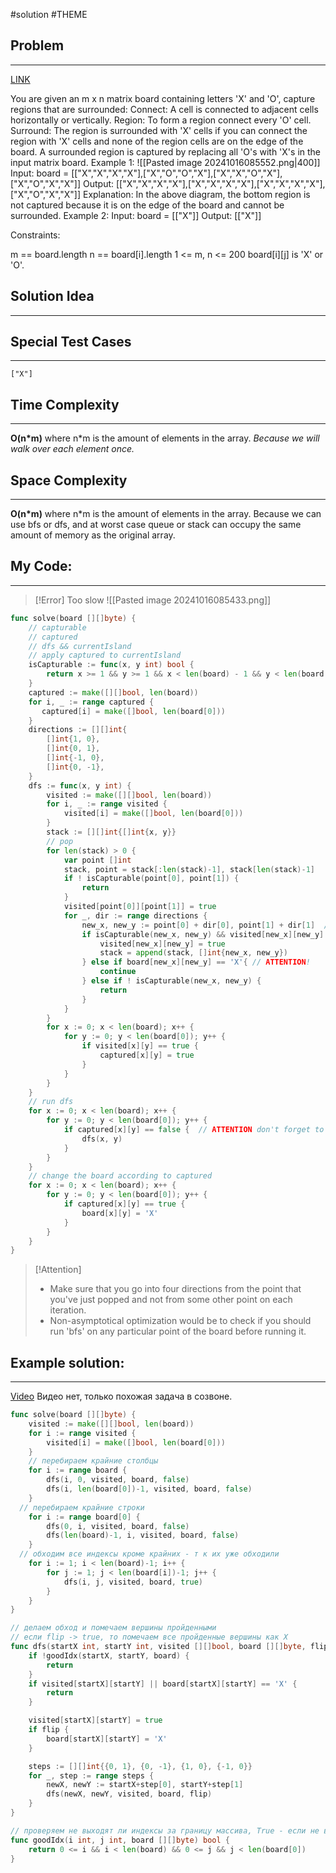 #solution 
#THEME
## Problem
___
[LINK](https://leetcode.com/problems/surrounded-regions/description/)

You are given an m x n matrix board containing letters 'X' and 'O', capture regions that are surrounded:
Connect: A cell is connected to adjacent cells horizontally or vertically.
Region: To form a region connect every 'O' cell.
Surround: The region is surrounded with 'X' cells if you can connect the region with 'X' cells and none of the region cells are on the edge of the board.
A surrounded region is captured by replacing all 'O's with 'X's in the input matrix board.
Example 1:
![[Pasted image 20241016085552.png|400]]
Input: board = [["X","X","X","X"],["X","O","O","X"],["X","X","O","X"],["X","O","X","X"]]
Output: [["X","X","X","X"],["X","X","X","X"],["X","X","X","X"],["X","O","X","X"]]
Explanation:
In the above diagram, the bottom region is not captured because it is on the edge of the board and cannot be surrounded.
Example 2:
Input: board = [["X"]]
Output: [["X"]]

 

Constraints:

m == board.length
n == board[i].length
1 <= m, n <= 200
board[i][j] is 'X' or 'O'.
## Solution Idea
___


## Special Test Cases
___
```
["X"]

```

## Time Complexity
___
**O(n\*m)** where n\*m is the amount of elements in the array. 
_Because we will walk over each element once._

## Space Complexity
___
**O(n\*m)** where n\*m is the amount of elements in the array. 
Because we can use bfs or dfs, and at worst case queue or stack can occupy the same amount of memory as the original array.

## My Code:
___
>[!Error] Too slow
![[Pasted image 20241016085433.png]]

```go
func solve(board [][]byte) {
    // capturable
    // captured
    // dfs && currentIsland
    // apply captured to currentIsland
    isCapturable := func(x, y int) bool {
        return x >= 1 && y >= 1 && x < len(board) - 1 && y < len(board[0]) - 1 && board[x][y] == 'O'
    }
    captured := make([][]bool, len(board))
    for i, _ := range captured {
       captured[i] = make([]bool, len(board[0]))
    }
    directions := [][]int{
        []int{1, 0},
        []int{0, 1},
        []int{-1, 0},
        []int{0, -1},
    }
    dfs := func(x, y int) {
        visited := make([][]bool, len(board))
        for i, _ := range visited {
            visited[i] = make([]bool, len(board[0]))
        }
        stack := [][]int{[]int{x, y}}
        // pop
        for len(stack) > 0 {
            var point []int
            stack, point = stack[:len(stack)-1], stack[len(stack)-1]
            if ! isCapturable(point[0], point[1]) {
                return
            }
            visited[point[0]][point[1]] = true
            for _, dir := range directions {
                new_x, new_y := point[0] + dir[0], point[1] + dir[1]  // ATTENTION I was adding to x and y always.
                if isCapturable(new_x, new_y) && visited[new_x][new_y] == false {
                    visited[new_x][new_y] = true
                    stack = append(stack, []int{new_x, new_y})
                } else if board[new_x][new_y] == 'X'{ // ATTENTION!
                    continue
                } else if ! isCapturable(new_x, new_y) {
                    return
                }
            }
        }
        for x := 0; x < len(board); x++ {
            for y := 0; y < len(board[0]); y++ {
                if visited[x][y] == true {
                    captured[x][y] = true
                }
            }
        }
    }
    // run dfs
    for x := 0; x < len(board); x++ {
        for y := 0; y < len(board[0]); y++ {
            if captured[x][y] == false {  // ATTENTION don't forget to check if the point was already visited.
                dfs(x, y)
            }
        }
    }
    // change the board according to captured
    for x := 0; x < len(board); x++ {
        for y := 0; y < len(board[0]); y++ {
            if captured[x][y] == true {
                board[x][y] = 'X'
            }
        }
    }
}

```

> [!Attention]
> - Make sure that you go into four directions from the point that you've just popped and not from some other point on each iteration.
> - Non-asymptotical optimization would be to check if you should run 'bfs' on any particular point of the board before running it.



## Example solution:
___
[Video](https://kinescope.io/r2151L78eUtCPS6t4xMgJv)
Видео нет, только похожая задача в созвоне.

```go
func solve(board [][]byte) {
	visited := make([][]bool, len(board))
	for i := range visited {
		visited[i] = make([]bool, len(board[0]))
	}
	// перебираем крайние столбцы
	for i := range board {
		dfs(i, 0, visited, board, false)
		dfs(i, len(board[0])-1, visited, board, false)
	}
  // перебираем крайние строки
	for i := range board[0] {
		dfs(0, i, visited, board, false)
		dfs(len(board)-1, i, visited, board, false)
	}
  // обходим все индексы кроме крайних - т к их уже обходили
	for i := 1; i < len(board)-1; i++ {
		for j := 1; j < len(board[i])-1; j++ {
			dfs(i, j, visited, board, true)
		}
	}
}

// делаем обход и помечаем вершины пройденными
// если flip -> true, то помечаем все пройденные вершины как X
func dfs(startX int, startY int, visited [][]bool, board [][]byte, flip bool) {
	if !goodIdx(startX, startY, board) {
		return
	}
	if visited[startX][startY] || board[startX][startY] == 'X' {
		return
	}

	visited[startX][startY] = true
	if flip {
		board[startX][startY] = 'X'
	}

	steps := [][]int{{0, 1}, {0, -1}, {1, 0}, {-1, 0}}
	for _, step := range steps {
		newX, newY := startX+step[0], startY+step[1]
		dfs(newX, newY, visited, board, flip)
	}
}

// проверяем не выходят ли индексы за границу массива, True - если не выходим
func goodIdx(i int, j int, board [][]byte) bool {
	return 0 <= i && i < len(board) && 0 <= j && j < len(board[0])
}


```
